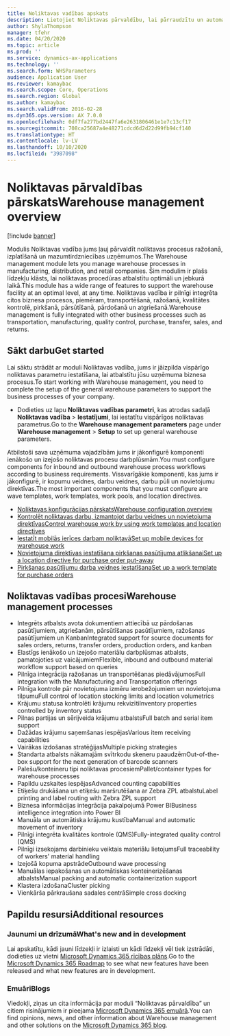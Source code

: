 ```yaml
---
title: Noliktavas vadības apskats
description: Lietojiet Noliktavas pārvaldību, lai pārraudzītu un automatizētu noliktavas procesus.
author: ShylaThompson
manager: tfehr
ms.date: 04/20/2020
ms.topic: article
ms.prod: ''
ms.service: dynamics-ax-applications
ms.technology: ''
ms.search.form: WHSParameters
audience: Application User
ms.reviewer: kamaybac
ms.search.scope: Core, Operations
ms.search.region: Global
ms.author: kamaybac
ms.search.validFrom: 2016-02-28
ms.dyn365.ops.version: AX 7.0.0
ms.openlocfilehash: 0df7fa277bd2447fa6e2631806461e1e7c13cf17
ms.sourcegitcommit: 708ca25687a4e48271cdcd6d2d22d99fb94cf140
ms.translationtype: HT
ms.contentlocale: lv-LV
ms.lasthandoff: 10/10/2020
ms.locfileid: "3987098"
---
```

# <a name="warehouse-management-overview"></a><span data-ttu-id="9ae72-103">Noliktavas pārvaldības pārskats</span><span class="sxs-lookup"><span data-stu-id="9ae72-103">Warehouse management overview</span></span>

[!include [banner](../includes/banner.md)]

<span data-ttu-id="9ae72-104">Modulis Noliktavas vadība jums ļauj pārvaldīt noliktavas procesus ražošanā, izplatīšanā un mazumtirdzniecības uzņēmumos.</span><span class="sxs-lookup"><span data-stu-id="9ae72-104">The Warehouse management module lets you manage warehouse processes in manufacturing, distribution, and retail companies.</span></span> <span data-ttu-id="9ae72-105">Šim modulim ir plašs līdzekļu klāsts, lai noliktavas procedūras atbalstītu optimāli un jebkurā laikā.</span><span class="sxs-lookup"><span data-stu-id="9ae72-105">This module has a wide range of features to support the warehouse facility at an optimal level, at any time.</span></span> <span data-ttu-id="9ae72-106">Noliktavas vadība ir pilnīgi integrēta citos biznesa procesos, piemēram, transportēšanā, ražošanā, kvalitātes kontrolē, pirkšanā, pārsūtīšanā, pārdošanā un atgriešanā.</span><span class="sxs-lookup"><span data-stu-id="9ae72-106">Warehouse management is fully integrated with other business processes such as transportation, manufacturing, quality control, purchase, transfer, sales, and returns.</span></span>

## <a name="get-started"></a><span data-ttu-id="9ae72-107">Sākt darbu</span><span class="sxs-lookup"><span data-stu-id="9ae72-107">Get started</span></span>
<span data-ttu-id="9ae72-108">Lai sāktu strādāt ar moduli Noliktavas vadība, jums ir jāizpilda vispārīgo noliktavas parametru iestatīšana, lai atbalstītu jūsu uzņēmuma biznesa procesus.</span><span class="sxs-lookup"><span data-stu-id="9ae72-108">To start working with Warehouse management, you need to complete the setup of the general warehouse parameters to support the business processes of your company.</span></span>

- <span data-ttu-id="9ae72-109">Dodieties uz lapu **Noliktavas vadības parametri**, kas atrodas sadaļā **Noliktavas vadība** > **Iestatījumi**, lai iestatītu vispārīgos noliktavas parametrus.</span><span class="sxs-lookup"><span data-stu-id="9ae72-109">Go to the **Warehouse management parameters** page under **Warehouse management** > **Setup** to set up general warehouse parameters.</span></span>

<span data-ttu-id="9ae72-110">Atbilstoši sava uzņēmuma vajadzībām jums ir jākonfigurē komponenti ienākošo un izejošo noliktavas procesu darbplūsmām.</span><span class="sxs-lookup"><span data-stu-id="9ae72-110">You must configure components for inbound and outbound warehouse process workflows according to business requirements.</span></span> <span data-ttu-id="9ae72-111">Vissvarīgākie komponenti, kas jums ir jākonfigurē, ir kopumu veidnes, darbu veidnes, darbu pūli un novietojumu direktīvas.</span><span class="sxs-lookup"><span data-stu-id="9ae72-111">The most important components that you must configure are wave templates, work templates, work pools, and location directives.</span></span>

- [<span data-ttu-id="9ae72-112">Noliktavas konfigurācijas pārskats</span><span class="sxs-lookup"><span data-stu-id="9ae72-112">Warehouse configuration overview</span></span>](warehouse-configuration.md)
- [<span data-ttu-id="9ae72-113">Kontrolēt noliktavas darbu, izmantojot darbu veidnes un novietojuma direktīvas</span><span class="sxs-lookup"><span data-stu-id="9ae72-113">Control warehouse work by using work templates and location directives</span></span>](control-warehouse-location-directives.md)
- [<span data-ttu-id="9ae72-114">Iestatīt mobilās ierīces darbam noliktavā</span><span class="sxs-lookup"><span data-stu-id="9ae72-114">Set up mobile devices for warehouse work</span></span>](configure-mobile-devices-warehouse.md)
- [<span data-ttu-id="9ae72-115">Novietojuma direktīvas iestatīšana pirkšanas pasūtījuma atlikšanai</span><span class="sxs-lookup"><span data-stu-id="9ae72-115">Set up a location directive for purchase order put-away</span></span>](../transportation/tasks/set-up-location-directive-purchase-order-put-away.md)
- [<span data-ttu-id="9ae72-116">Pirkšanas pasūtījumu darba veidnes iestatīšana</span><span class="sxs-lookup"><span data-stu-id="9ae72-116">Set up a work template for purchase orders</span></span>](./tasks/set-up-work-template-purchase-orders.md)

## <a name="warehouse-management-processes"></a><span data-ttu-id="9ae72-117">Noliktavas vadības procesi</span><span class="sxs-lookup"><span data-stu-id="9ae72-117">Warehouse management processes</span></span>
- <span data-ttu-id="9ae72-118">Integrēts atbalsts avota dokumentiem attiecībā uz pārdošanas pasūtījumiem, atgriešanām, pārsūtīšanas pasūtījumiem, ražošanas pasūtījumiem un Kanban</span><span class="sxs-lookup"><span data-stu-id="9ae72-118">Integrated support for source documents for sales orders, returns, transfer orders, production orders, and kanban</span></span>  
- <span data-ttu-id="9ae72-119">Elastīgs ienākošo un izejošo materiālu darbplūsmas atbalsts, pamatojoties uz vaicājumiem</span><span class="sxs-lookup"><span data-stu-id="9ae72-119">Flexible, inbound and outbound material workflow support based on queries</span></span>
- <span data-ttu-id="9ae72-120">Pilnīga integrācija ražošanas un transportēšanas piedāvājumos</span><span class="sxs-lookup"><span data-stu-id="9ae72-120">Full integration with the Manufacturing and Transportation offerings</span></span>
- <span data-ttu-id="9ae72-121">Pilnīga kontrole pār novietojuma izmēru ierobežojumiem un novietojuma tilpumu</span><span class="sxs-lookup"><span data-stu-id="9ae72-121">Full control of location stocking limits and location volumetrics</span></span>
- <span data-ttu-id="9ae72-122">Krājumu statusa kontrolēti krājumu rekvizīti</span><span class="sxs-lookup"><span data-stu-id="9ae72-122">Inventory properties controlled by inventory status</span></span>
- <span data-ttu-id="9ae72-123">Pilnas partijas un sērijveida krājumu atbalsts</span><span class="sxs-lookup"><span data-stu-id="9ae72-123">Full batch and serial item support</span></span>
- <span data-ttu-id="9ae72-124">Dažādas krājumu saņemšanas iespējas</span><span class="sxs-lookup"><span data-stu-id="9ae72-124">Various item receiving capabilities</span></span>
- <span data-ttu-id="9ae72-125">Vairākas izdošanas stratēģijas</span><span class="sxs-lookup"><span data-stu-id="9ae72-125">Multiple picking strategies</span></span>
- <span data-ttu-id="9ae72-126">Standarta atbalsts nākamajām svītrkodu skeneru paaudzēm</span><span class="sxs-lookup"><span data-stu-id="9ae72-126">Out-of-the-box support for the next generation of barcode scanners</span></span>
- <span data-ttu-id="9ae72-127">Palešu/konteineru tipi noliktavas procesiem</span><span class="sxs-lookup"><span data-stu-id="9ae72-127">Pallet/container types for warehouse processes</span></span>
- <span data-ttu-id="9ae72-128">Papildu uzskaites iespējas</span><span class="sxs-lookup"><span data-stu-id="9ae72-128">Advanced counting capabilities</span></span>
- <span data-ttu-id="9ae72-129">Etiķešu drukāšana un etiķešu maršrutēšana ar Zebra ZPL atbalstu</span><span class="sxs-lookup"><span data-stu-id="9ae72-129">Label printing and label routing with Zebra ZPL support</span></span>
- <span data-ttu-id="9ae72-130">Biznesa informācijas integrācija pakalpojumā Power BI</span><span class="sxs-lookup"><span data-stu-id="9ae72-130">Business intelligence integration into Power BI</span></span>
- <span data-ttu-id="9ae72-131">Manuāla un automātiska krājumu kustība</span><span class="sxs-lookup"><span data-stu-id="9ae72-131">Manual and automatic movement of inventory</span></span>
- <span data-ttu-id="9ae72-132">Pilnīgi integrēta kvalitātes kontrole (QMS)</span><span class="sxs-lookup"><span data-stu-id="9ae72-132">Fully-integrated quality control (QMS)</span></span>
- <span data-ttu-id="9ae72-133">Pilnīgi izsekojams darbinieku veiktais materiālu lietojums</span><span class="sxs-lookup"><span data-stu-id="9ae72-133">Full traceability of workers' material handling</span></span>
- <span data-ttu-id="9ae72-134">Izejošā kopuma apstrāde</span><span class="sxs-lookup"><span data-stu-id="9ae72-134">Outbound wave processing</span></span>
- <span data-ttu-id="9ae72-135">Manuālas iepakošanas un automātiskas konteinerizēšanas atbalsts</span><span class="sxs-lookup"><span data-stu-id="9ae72-135">Manual packing and automatic containerization support</span></span>
- <span data-ttu-id="9ae72-136">Klastera izdošana</span><span class="sxs-lookup"><span data-stu-id="9ae72-136">Cluster picking</span></span>
- <span data-ttu-id="9ae72-137">Vienkārša pārkraušana sadales centrā</span><span class="sxs-lookup"><span data-stu-id="9ae72-137">Simple cross docking</span></span>

## <a name="additional-resources"></a><span data-ttu-id="9ae72-138">Papildu resursi</span><span class="sxs-lookup"><span data-stu-id="9ae72-138">Additional resources</span></span>
### <a name="whats-new-and-in-development"></a><span data-ttu-id="9ae72-139">Jaunumi un drīzumā</span><span class="sxs-lookup"><span data-stu-id="9ae72-139">What's new and in development</span></span>
<span data-ttu-id="9ae72-140">Lai apskatītu, kādi jauni līdzekļi ir izlaisti un kādi līdzekļi vēl tiek izstrādāti, dodieties uz vietni [Microsoft Dynamics 365 rīcības plāns](https://roadmap.dynamics.com/).</span><span class="sxs-lookup"><span data-stu-id="9ae72-140">Go to the [Microsoft Dynamics 365 Roadmap](https://roadmap.dynamics.com/) to see what new features have been released and what new features are in development.</span></span>

### <a name="blogs"></a><span data-ttu-id="9ae72-141">Emuāri</span><span class="sxs-lookup"><span data-stu-id="9ae72-141">Blogs</span></span>
<span data-ttu-id="9ae72-142">Viedokļi, ziņas un cita informācija par moduli “Noliktavas pārvaldība” un citiem risinājumiem ir pieejama [Microsoft Dynamics 365 emuārā](https://community.dynamics.com/b/msftdynamicsblog).</span><span class="sxs-lookup"><span data-stu-id="9ae72-142">You can find opinions, news, and other information about Warehouse management and other solutions on the [Microsoft Dynamics 365 blog](https://community.dynamics.com/b/msftdynamicsblog).</span></span>


 

